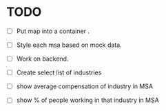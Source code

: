 # TODO
- [ ] Put map into a container .
- [ ] Style each msa based on mock data. 
- [ ] Work on backend.  
- [ ] Create select list of industries 
- [ ] show average compensation of industry in MSA
- [ ] show % of people working in that industry in  MSA

